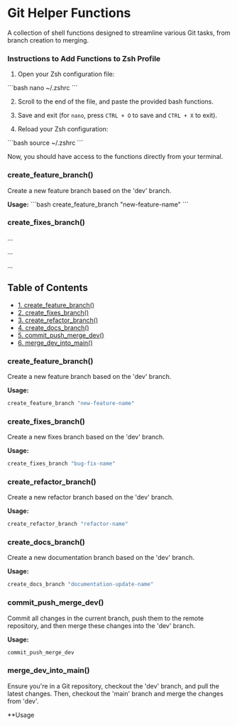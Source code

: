 # Git Helper Functions

A collection of shell functions designed to streamline various Git tasks, from branch creation to merging.

### Instructions to Add Functions to Zsh Profile

1. Open your Zsh configuration file:

\```bash
nano ~/.zshrc
\```

2. Scroll to the end of the file, and paste the provided bash functions.

3. Save and exit (for `nano`, press `CTRL + O` to save and `CTRL + X` to exit).

4. Reload your Zsh configuration:

\```bash
source ~/.zshrc
\```

Now, you should have access to the functions directly from your terminal.

### create_feature_branch()

Create a new feature branch based on the 'dev' branch.

**Usage:**
\```bash
create_feature_branch "new-feature-name"
\```

### create_fixes_branch()

...

...

...

## Table of Contents

- [1. create_feature_branch()](#create_feature_branch)
- [2. create_fixes_branch()](#create_fixes_branch)
- [3. create_refactor_branch()](#create_refactor_branch)
- [4. create_docs_branch()](#create_docs_branch)
- [5. commit_push_merge_dev()](#commit_push_merge_dev)
- [6. merge_dev_into_main()](#merge_dev_into_main)

### create_feature_branch()

Create a new feature branch based on the 'dev' branch.

**Usage:**

```bash
create_feature_branch "new-feature-name"
```

### create_fixes_branch()

Create a new fixes branch based on the 'dev' branch.

**Usage:**

```bash
create_fixes_branch "bug-fix-name"
```

### create_refactor_branch()

Create a new refactor branch based on the 'dev' branch.

**Usage:**

```bash
create_refactor_branch "refactor-name"
```

### create_docs_branch()

Create a new documentation branch based on the 'dev' branch.

**Usage:**

```bash
create_docs_branch "documentation-update-name"
```

### commit_push_merge_dev()

Commit all changes in the current branch, push them to the remote repository, and then merge these changes into the 'dev' branch.

**Usage:**

```bash
commit_push_merge_dev
```

### merge_dev_into_main()

Ensure you're in a Git repository, checkout the 'dev' branch, and pull the latest changes. Then, checkout the 'main' branch and merge the changes from 'dev'.

\*\*Usage
